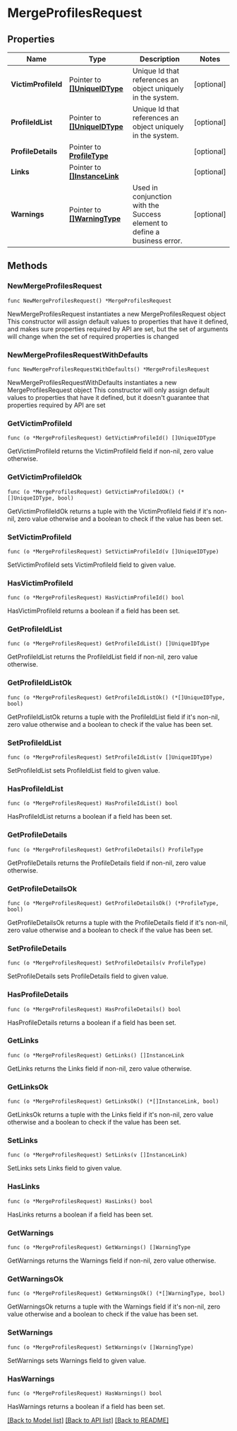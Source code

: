 # MergeProfilesRequest

## Properties

Name | Type | Description | Notes
------------ | ------------- | ------------- | -------------
**VictimProfileId** | Pointer to [**[]UniqueIDType**](UniqueIDType.md) | Unique Id that references an object uniquely in the system. | [optional] 
**ProfileIdList** | Pointer to [**[]UniqueIDType**](UniqueIDType.md) | Unique Id that references an object uniquely in the system. | [optional] 
**ProfileDetails** | Pointer to [**ProfileType**](ProfileType.md) |  | [optional] 
**Links** | Pointer to [**[]InstanceLink**](InstanceLink.md) |  | [optional] 
**Warnings** | Pointer to [**[]WarningType**](WarningType.md) | Used in conjunction with the Success element to define a business error. | [optional] 

## Methods

### NewMergeProfilesRequest

`func NewMergeProfilesRequest() *MergeProfilesRequest`

NewMergeProfilesRequest instantiates a new MergeProfilesRequest object
This constructor will assign default values to properties that have it defined,
and makes sure properties required by API are set, but the set of arguments
will change when the set of required properties is changed

### NewMergeProfilesRequestWithDefaults

`func NewMergeProfilesRequestWithDefaults() *MergeProfilesRequest`

NewMergeProfilesRequestWithDefaults instantiates a new MergeProfilesRequest object
This constructor will only assign default values to properties that have it defined,
but it doesn't guarantee that properties required by API are set

### GetVictimProfileId

`func (o *MergeProfilesRequest) GetVictimProfileId() []UniqueIDType`

GetVictimProfileId returns the VictimProfileId field if non-nil, zero value otherwise.

### GetVictimProfileIdOk

`func (o *MergeProfilesRequest) GetVictimProfileIdOk() (*[]UniqueIDType, bool)`

GetVictimProfileIdOk returns a tuple with the VictimProfileId field if it's non-nil, zero value otherwise
and a boolean to check if the value has been set.

### SetVictimProfileId

`func (o *MergeProfilesRequest) SetVictimProfileId(v []UniqueIDType)`

SetVictimProfileId sets VictimProfileId field to given value.

### HasVictimProfileId

`func (o *MergeProfilesRequest) HasVictimProfileId() bool`

HasVictimProfileId returns a boolean if a field has been set.

### GetProfileIdList

`func (o *MergeProfilesRequest) GetProfileIdList() []UniqueIDType`

GetProfileIdList returns the ProfileIdList field if non-nil, zero value otherwise.

### GetProfileIdListOk

`func (o *MergeProfilesRequest) GetProfileIdListOk() (*[]UniqueIDType, bool)`

GetProfileIdListOk returns a tuple with the ProfileIdList field if it's non-nil, zero value otherwise
and a boolean to check if the value has been set.

### SetProfileIdList

`func (o *MergeProfilesRequest) SetProfileIdList(v []UniqueIDType)`

SetProfileIdList sets ProfileIdList field to given value.

### HasProfileIdList

`func (o *MergeProfilesRequest) HasProfileIdList() bool`

HasProfileIdList returns a boolean if a field has been set.

### GetProfileDetails

`func (o *MergeProfilesRequest) GetProfileDetails() ProfileType`

GetProfileDetails returns the ProfileDetails field if non-nil, zero value otherwise.

### GetProfileDetailsOk

`func (o *MergeProfilesRequest) GetProfileDetailsOk() (*ProfileType, bool)`

GetProfileDetailsOk returns a tuple with the ProfileDetails field if it's non-nil, zero value otherwise
and a boolean to check if the value has been set.

### SetProfileDetails

`func (o *MergeProfilesRequest) SetProfileDetails(v ProfileType)`

SetProfileDetails sets ProfileDetails field to given value.

### HasProfileDetails

`func (o *MergeProfilesRequest) HasProfileDetails() bool`

HasProfileDetails returns a boolean if a field has been set.

### GetLinks

`func (o *MergeProfilesRequest) GetLinks() []InstanceLink`

GetLinks returns the Links field if non-nil, zero value otherwise.

### GetLinksOk

`func (o *MergeProfilesRequest) GetLinksOk() (*[]InstanceLink, bool)`

GetLinksOk returns a tuple with the Links field if it's non-nil, zero value otherwise
and a boolean to check if the value has been set.

### SetLinks

`func (o *MergeProfilesRequest) SetLinks(v []InstanceLink)`

SetLinks sets Links field to given value.

### HasLinks

`func (o *MergeProfilesRequest) HasLinks() bool`

HasLinks returns a boolean if a field has been set.

### GetWarnings

`func (o *MergeProfilesRequest) GetWarnings() []WarningType`

GetWarnings returns the Warnings field if non-nil, zero value otherwise.

### GetWarningsOk

`func (o *MergeProfilesRequest) GetWarningsOk() (*[]WarningType, bool)`

GetWarningsOk returns a tuple with the Warnings field if it's non-nil, zero value otherwise
and a boolean to check if the value has been set.

### SetWarnings

`func (o *MergeProfilesRequest) SetWarnings(v []WarningType)`

SetWarnings sets Warnings field to given value.

### HasWarnings

`func (o *MergeProfilesRequest) HasWarnings() bool`

HasWarnings returns a boolean if a field has been set.


[[Back to Model list]](../README.md#documentation-for-models) [[Back to API list]](../README.md#documentation-for-api-endpoints) [[Back to README]](../README.md)


